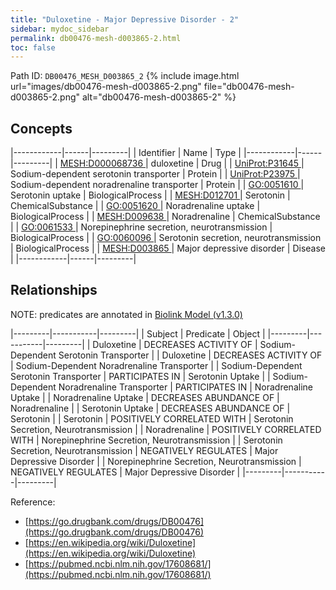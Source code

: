 ```yaml
---
title: "Duloxetine - Major Depressive Disorder - 2"
sidebar: mydoc_sidebar
permalink: db00476-mesh-d003865-2.html
toc: false 
---
```



Path ID: `DB00476_MESH_D003865_2`
{% include image.html url="images/db00476-mesh-d003865-2.png" file="db00476-mesh-d003865-2.png" alt="db00476-mesh-d003865-2" %}

## Concepts

|------------|------|---------|
| Identifier | Name | Type    |
|------------|------|---------|
| <a href="https://identifiers.org/MESH:D000068736">MESH:D000068736 </a> | duloxetine | Drug |
| <a href="https://identifiers.org/UniProt:P31645">UniProt:P31645 </a> | Sodium-dependent serotonin transporter | Protein |
| <a href="https://identifiers.org/UniProt:P23975">UniProt:P23975 </a> | Sodium-dependent noradrenaline transporter | Protein |
| <a href="https://identifiers.org/GO:0051610">GO:0051610 </a> | Serotonin uptake | BiologicalProcess |
| <a href="https://identifiers.org/MESH:D012701">MESH:D012701 </a> | Serotonin | ChemicalSubstance |
| <a href="https://identifiers.org/GO:0051620">GO:0051620 </a> | Noradrenaline uptake | BiologicalProcess |
| <a href="https://identifiers.org/MESH:D009638">MESH:D009638 </a> | Noradrenaline | ChemicalSubstance |
| <a href="https://identifiers.org/GO:0061533">GO:0061533 </a> | Norepinephrine secretion, neurotransmission | BiologicalProcess |
| <a href="https://identifiers.org/GO:0060096">GO:0060096 </a> | Serotonin secretion, neurotransmission | BiologicalProcess |
| <a href="https://identifiers.org/MESH:D003865">MESH:D003865 </a> | Major depressive disorder | Disease |
|------------|------|---------|

## Relationships


NOTE: predicates are annotated in <a href="https://github.com/biolink/biolink-model/releases/tag/v1.3.0">Biolink Model (v1.3.0)</a>

|---------|-----------|---------|
| Subject | Predicate | Object  |
|---------|-----------|---------|
| Duloxetine | DECREASES ACTIVITY OF | Sodium-Dependent Serotonin Transporter |
| Duloxetine | DECREASES ACTIVITY OF | Sodium-Dependent Noradrenaline Transporter |
| Sodium-Dependent Serotonin Transporter | PARTICIPATES IN | Serotonin Uptake |
| Sodium-Dependent Noradrenaline Transporter | PARTICIPATES IN | Noradrenaline Uptake |
| Noradrenaline Uptake | DECREASES ABUNDANCE OF | Noradrenaline |
| Serotonin Uptake | DECREASES ABUNDANCE OF | Serotonin |
| Serotonin | POSITIVELY CORRELATED WITH | Serotonin Secretion, Neurotransmission |
| Noradrenaline | POSITIVELY CORRELATED WITH | Norepinephrine Secretion, Neurotransmission |
| Serotonin Secretion, Neurotransmission | NEGATIVELY REGULATES | Major Depressive Disorder |
| Norepinephrine Secretion, Neurotransmission | NEGATIVELY REGULATES | Major Depressive Disorder |
|---------|-----------|---------|

Reference: 
  - [https://go.drugbank.com/drugs/DB00476](https://go.drugbank.com/drugs/DB00476)
  - [https://en.wikipedia.org/wiki/Duloxetine](https://en.wikipedia.org/wiki/Duloxetine)
  - [https://pubmed.ncbi.nlm.nih.gov/17608681/](https://pubmed.ncbi.nlm.nih.gov/17608681/)
